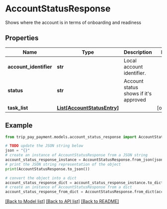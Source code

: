 # AccountStatusResponse

Shows where the account is in terms of onboarding and readiness

## Properties

Name | Type | Description | Notes
------------ | ------------- | ------------- | -------------
**account_identifier** | **str** | Local account identifier. | 
**status** | **str** | Account status shows if it&#39;s approved | 
**task_list** | [**List[AccountStatusEntry]**](AccountStatusEntry.md) |  | [optional] 

## Example

```python
from trip_pay_payment.models.account_status_response import AccountStatusResponse

# TODO update the JSON string below
json = "{}"
# create an instance of AccountStatusResponse from a JSON string
account_status_response_instance = AccountStatusResponse.from_json(json)
# print the JSON string representation of the object
print(AccountStatusResponse.to_json())

# convert the object into a dict
account_status_response_dict = account_status_response_instance.to_dict()
# create an instance of AccountStatusResponse from a dict
account_status_response_from_dict = AccountStatusResponse.from_dict(account_status_response_dict)
```
[[Back to Model list]](../README.md#documentation-for-models) [[Back to API list]](../README.md#documentation-for-api-endpoints) [[Back to README]](../README.md)


